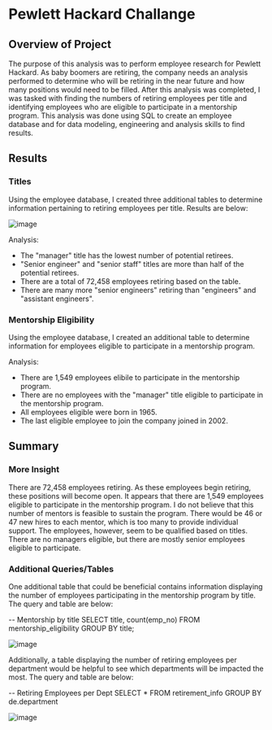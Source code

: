 # Pewlett Hackard Challange

## Overview of Project

The purpose of this analysis was to perform employee research for Pewlett Hackard. As baby boomers are retiring, the company needs an analysis performed to determine who will be retiring in the near future and how many positions would need to be filled. After this analysis was completed, I was tasked with finding the numbers of retiring employees per title and identifying employees who are eligible to participate in a mentorship program. This analysis was done using SQL to create an employee database and for data modeling, engineering and analysis skills to find results.

## Results

### Titles

Using the employee database, I created three additional tables to determine information pertaining to retiring employees per title. Results are below:

![image](https://user-images.githubusercontent.com/109561408/190302550-6dcfb2ff-3f28-49ee-a0f2-299cb44befb8.png)

Analysis:

* The "manager" title has the lowest number of potential retirees.
* "Senior engineer" and "senior staff" titles are more than half of the potential retirees. 
* There are a total of 72,458 employees retiring based on the table.
* There are many more "senior engineers" retiring than "engineers" and "assistant engineers".

### Mentorship Eligibility

Using the employee database, I created an additional table to determine information for employees eligible to participate in a mentorship program. 

Analysis:

* There are 1,549 employees elibile to participate in the mentorship program.
* There are no employees with the "manager" title eligible to participate in the mentorship program.
* All employees eligible were born in 1965.
* The last eligible employee to join the company joined in 2002. 

## Summary

### More Insight

There are 72,458 employees retiring. As these employees begin retiring, these positions will become open. It appears that there are 1,549 employees eligible to participate in the mentorship program. I do not believe that this number of mentors is feasible to sustain the program. There would be 46 or 47 new hires to each mentor, which is too many to provide individual support. The employees, however, seem to be qualified based on titles. There are no managers eligible, but there are mostly senior employees eligible to participate. 

### Additional Queries/Tables

One additional table that could be beneficial contains information displaying the number of employees participating in the mentorship program by title. The query and table are below:

-- Mentorship by title
SELECT
	title, count(emp_no)
FROM
	mentorship_eligibility
GROUP BY
	title;

![image](https://user-images.githubusercontent.com/109561408/190301187-b2163b2b-b6d5-48e3-9941-1bc67aa775d8.png)

Additionally, a table displaying the number of retiring employees per department would be helpful to see which departments will be impacted the most. The query and table are below:

-- Retiring Employees per Dept
SELECT
	*
FROM
	retirement_info
GROUP BY
	de.department
  
![image](https://user-images.githubusercontent.com/109561408/190302348-c4ebceaf-4607-4a15-8029-3978d2eb0525.png)

